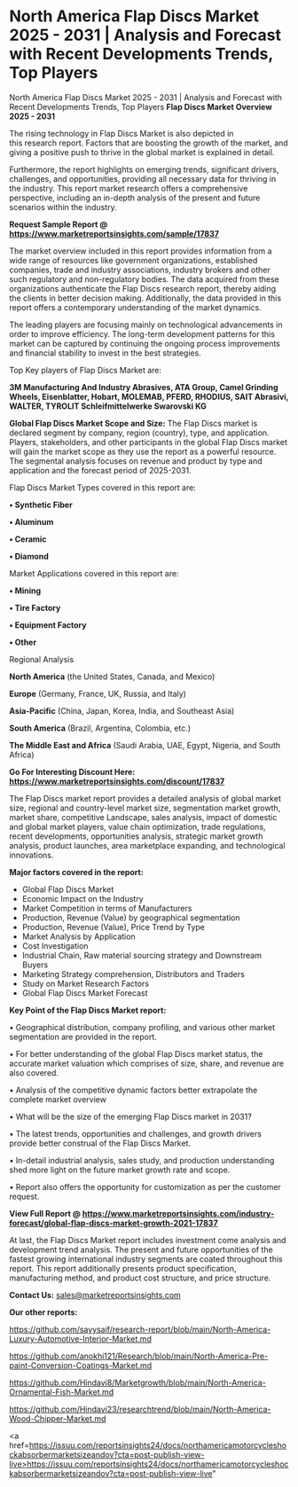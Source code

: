 # North America Flap Discs Market 2025 - 2031 | Analysis and Forecast with Recent Developments Trends, Top Players
North America Flap Discs Market 2025 - 2031 | Analysis and Forecast with Recent Developments Trends, Top Players
<Strong> Flap Discs Market Overview 2025 - 2031</strong>

The rising technology in Flap Discs Market is also depicted in this research report. Factors that are boosting the growth of the market, and giving a positive push to thrive in the global market is explained in detail.

Furthermore, the report highlights on emerging trends, significant drivers, challenges, and opportunities, providing all necessary data for thriving in the industry. This report market research offers a comprehensive perspective, including an in-depth analysis of the present and future scenarios within the industry.

<strong>Request Sample Report @ <a href=https://www.marketreportsinsights.com/sample/17837>https://www.marketreportsinsights.com/sample/17837</a></strong>

The market overview included in this report provides information from a wide range of resources like government organizations, established companies, trade and industry associations, industry brokers and other such regulatory and non-regulatory bodies. The data acquired from these organizations authenticate the Flap Discs research report, thereby aiding the clients in better decision making. Additionally, the data provided in this report offers a contemporary understanding of the market dynamics.

The leading players are focusing mainly on technological advancements in order to improve efficiency. The long-term development patterns for this market can be captured by continuing the ongoing process improvements and financial stability to invest in the best strategies.

Top Key players of Flap Discs Market are:

<strong>3M Manufacturing And Industry Abrasives, ATA Group, Camel Grinding Wheels, Eisenblatter, Hobart, MOLEMAB, PFERD, RHODIUS, SAIT Abrasivi, WALTER, TYROLIT Schleifmittelwerke Swarovski KG</strong>

<strong><b>Global Flap Discs Market Scope and Size:</b></strong>
The Flap Discs market is declared segment by company, region (country), type, and application. Players, stakeholders, and other participants in the global Flap Discs market will gain the market scope as they use the report as a powerful resource. The segmental analysis focuses on revenue and product by type and application and the forecast period of 2025-2031.

Flap Discs Market Types covered in this report are:

<strong>• Synthetic Fiber

• Aluminum

• Ceramic

• Diamond</strong>

Market Applications covered in this report are:

<strong>• Mining

• Tire Factory

• Equipment Factory

• Other</strong> 

Regional Analysis

<strong>North America</strong> (the United States, Canada, and Mexico)

<strong>Europe</strong> (Germany, France, UK, Russia, and Italy)

<strong>Asia-Pacific</strong> (China, Japan, Korea, India, and Southeast Asia)

<strong>South America</strong> (Brazil, Argentina, Colombia, etc.)

<strong>The Middle East and Africa</strong> (Saudi Arabia, UAE, Egypt, Nigeria, and South Africa)

<strong>Go For Interesting Discount Here: <a href=https://www.marketreportsinsights.com/discount/17837>https://www.marketreportsinsights.com/discount/17837</a></strong>

The Flap Discs market report provides a detailed analysis of global market size, regional and country-level market size, segmentation market growth, market share, competitive Landscape, sales analysis, impact of domestic and global market players, value chain optimization, trade regulations, recent developments, opportunities analysis, strategic market growth analysis, product launches, area marketplace expanding, and technological innovations.

<strong><b>Major factors covered in the report:</b></strong>
<ul>
  <li>Global Flap Discs Market </li>
  <li>Economic Impact on the Industry</li>
  <li>Market Competition in terms of Manufacturers</li>
  <li>Production, Revenue (Value) by geographical segmentation</li>
  <li>Production, Revenue (Value), Price Trend by Type</li>
  <li>Market Analysis by Application</li>
  <li>Cost Investigation</li>
  <li>Industrial Chain, Raw material sourcing strategy and Downstream Buyers</li>
  <li>Marketing Strategy comprehension, Distributors and Traders</li>
  <li>Study on Market Research Factors</li>
  <li>Global Flap Discs Market Forecast</li>
</ul>

<strong><b>Key Point of the Flap Discs Market report:</b></strong>

• Geographical distribution, company profiling, and various other market segmentation are provided in the report.

• For better understanding of the global Flap Discs market status, the accurate market valuation which comprises of size, share, and revenue are also covered.

• Analysis of the competitive dynamic factors better extrapolate the complete market overview

• What will be the size of the emerging Flap Discs market in 2031?

• The latest trends, opportunities and challenges, and growth drivers provide better construal of the Flap Discs Market.

• In-detail industrial analysis, sales study, and production understanding shed more light on the future market growth rate and scope.

• Report also offers the opportunity for customization as per the customer request.

<strong><b>View Full Report @ <a href=https://www.marketreportsinsights.com/industry-forecast/global-flap-discs-market-growth-2021-17837>https://www.marketreportsinsights.com/industry-forecast/global-flap-discs-market-growth-2021-17837</a></b></strong>


At last, the Flap Discs Market report includes investment come analysis and development trend analysis. The present and future opportunities of the fastest growing international industry segments are coated throughout this report. This report additionally presents product specification, manufacturing method, and product cost structure, and price structure.

<strong>Contact Us:</strong>
sales@marketreportsinsights.com

<strong>Our other reports:</strong>

<a href=https://github.com/sayysaif/research-report/blob/main/North-America-Luxury-Automotive-Interior-Market.md>https://github.com/sayysaif/research-report/blob/main/North-America-Luxury-Automotive-Interior-Market.md</a>

<a href=https://github.com/anokhi121/Research/blob/main/North-America-Pre-paint-Conversion-Coatings-Market.md>https://github.com/anokhi121/Research/blob/main/North-America-Pre-paint-Conversion-Coatings-Market.md</a>

<a href=https://github.com/Hindavi8/Marketgrowth/blob/main/North-America-Ornamental-Fish-Market.md>https://github.com/Hindavi8/Marketgrowth/blob/main/North-America-Ornamental-Fish-Market.md</a>

<a href=https://github.com/Hindavi23/researchtrend/blob/main/North-America-Wood-Chipper-Market.md>https://github.com/Hindavi23/researchtrend/blob/main/North-America-Wood-Chipper-Market.md</a>

<a href=https://issuu.com/reportsinsights24/docs/northamericamotorcycleshockabsorbermarketsizeandov?cta=post-publish-view-live>https://issuu.com/reportsinsights24/docs/northamericamotorcycleshockabsorbermarketsizeandov?cta=post-publish-view-live</a>"
